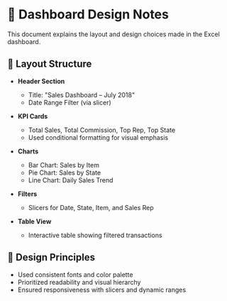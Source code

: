 # 🎨 Dashboard Design Notes

This document explains the layout and design choices made in the Excel dashboard.

## 🧱 Layout Structure

- **Header Section**
  - Title: "Sales Dashboard – July 2018"
  - Date Range Filter (via slicer)

- **KPI Cards**
  - Total Sales, Total Commission, Top Rep, Top State
  - Used conditional formatting for visual emphasis

- **Charts**
  - Bar Chart: Sales by Item
  - Pie Chart: Sales by State
  - Line Chart: Daily Sales Trend

- **Filters**
  - Slicers for Date, State, Item, and Sales Rep

- **Table View**
  - Interactive table showing filtered transactions

## 🎯 Design Principles

- Used consistent fonts and color palette
- Prioritized readability and visual hierarchy
- Ensured responsiveness with slicers and dynamic ranges
